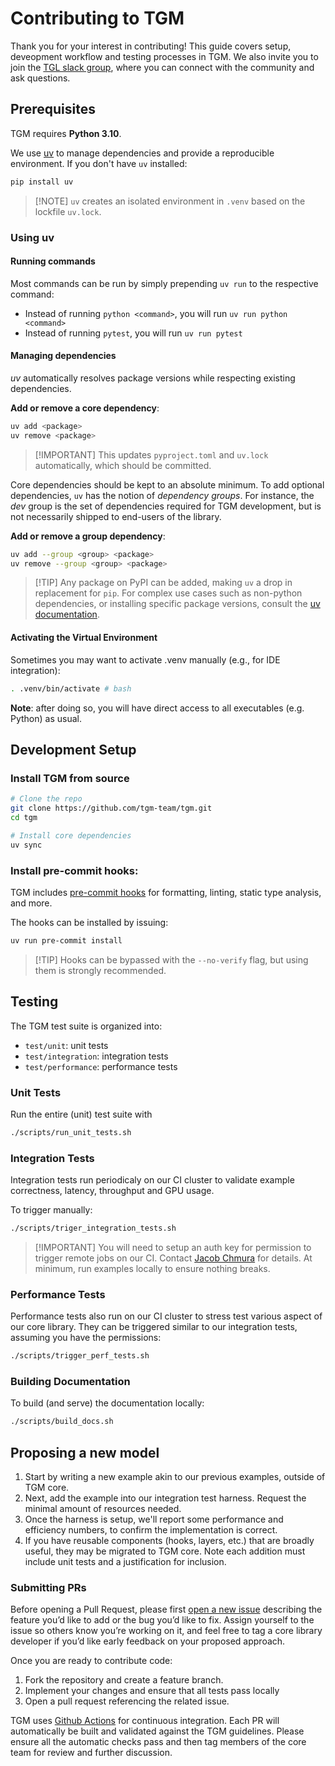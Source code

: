 # Contributing to TGM

Thank you for your interest in contributing! This guide covers setup, deveopment workflow and testing processes in TGM. We also invite you to join the [TGL slack group](https://tglworkshop.slack.com/ssb/redirect), where you can connect with the community and ask questions.

## Prerequisites

TGM requires **Python 3.10**.

We use [uv](https://docs.astral.sh/uv/) to manage dependencies and provide a reproducible environment. If you don't have `uv` installed:

```sh
pip install uv
```

> \[!NOTE\]
> `uv` creates an isolated environment in `.venv` based on the lockfile `uv.lock`.

### Using uv

#### Running commands

Most commands can be run by simply prepending `uv run` to the respective command:

- Instead of running `python <command>`, you will run `uv run python <command>`
- Instead of running `pytest`, you will run `uv run pytest`

#### Managing dependencies

_uv_ automatically resolves package versions while respecting existing dependencies.

**Add or remove a core dependency**:

```sh
uv add <package>
uv remove <package>
```

> \[!IMPORTANT\]
> This updates `pyproject.toml` and `uv.lock` automatically, which should be committed.

Core dependencies should be kept to an absolute minimum. To add optional dependencies, `uv` has the notion of _dependency groups_. For instance, the _dev_ group is the set of dependencies required for TGM development, but is not necessarily shipped to end-users of the library.

**Add or remove a group dependency**:

```sh
uv add --group <group> <package>
uv remove --group <group> <package>
```

> \[!TIP\]
> Any package on PyPI can be added, making `uv` a drop in replacement for `pip`. For complex use cases such as non-python dependencies, or installing specific package versions, consult the [uv documentation](https://docs.astral.sh/uv/).

#### Activating the Virtual Environment

Sometimes you may want to activate .venv manually (e.g., for IDE integration):

```sh
. .venv/bin/activate # bash
```

**Note**: after doing so, you will have direct access to all executables (e.g. Python) as usual.

## Development Setup

### Install TGM from source

```sh
# Clone the repo
git clone https://github.com/tgm-team/tgm.git
cd tgm

# Install core dependencies
uv sync
```

### Install pre-commit hooks:

TGM includes [pre-commit hooks](../.pre-commit-config.yaml) for formatting, linting, static type analysis, and more.

The hooks can be installed by issuing:

```sh
uv run pre-commit install
```

> \[!TIP\]
> Hooks can be bypassed with the `--no-verify` flag, but using them is strongly recommended.

## Testing

The TGM test suite is organized into:

- `test/unit`: unit tests
- `test/integration`: integration tests
- `test/performance`: performance tests

### Unit Tests

Run the entire (unit) test suite with

```sh
./scripts/run_unit_tests.sh
```

### Integration Tests

Integration tests run periodicaly on our CI cluster to validate example correctness, latency, throughput and GPU usage.

To trigger manually:

```sh
./scripts/triger_integration_tests.sh
```

> \[!IMPORTANT\]
> You will need to setup an auth key for permission to trigger remote jobs on our CI. Contact [Jacob Chmura](jacobpaul.chmura@gmail.com) for details. At minimum, run examples locally to ensure nothing breaks.

### Performance Tests

Performance tests also run on our CI cluster to stress test various aspect of our core library. They can be triggered similar to our integration tests, assuming you have the permissions:

```sh
./scripts/trigger_perf_tests.sh
```

### Building Documentation

To build (and serve) the documentation locally:

```sh
./scripts/build_docs.sh
```

## Proposing a new model

1. Start by writing a new example akin to our previous examples, outside of TGM core.
1. Next, add the example into our integration test harness. Request the minimal amount of resources needed.
1. Once the harness is setup, we'll report some performance and efficiency numbers, to confirm the implementation is correct.
1. If you have reusable components (hooks, layers, etc.) that are broadly useful, they may be migrated to TGM core. Note each addition must include unit tests and a justification for inclusion.

### Submitting PRs

Before opening a Pull Request, please first [open a new issue](https://github.com/tgm-team/tgm/issues) describing the feature you’d like to add or the bug you’d like to fix. Assign yourself to the issue so others know you’re working on it, and feel free to tag a core library developer if you’d like early feedback on your proposed approach.

Once you are ready to contribute code:

1. Fork the repository and create a feature branch.
1. Implement your changes and ensure that all tests pass locally
1. Open a pull request referencing the related issue.

TGM uses [Github Actions](https://github.com/tgm-team/tgm/tree/main/.github/workflows) for continuous integration. Each PR will automatically be built and validated against the TGM guidelines. Please ensure all the automatic checks pass and then tag members of the core team for review and further discussion.
